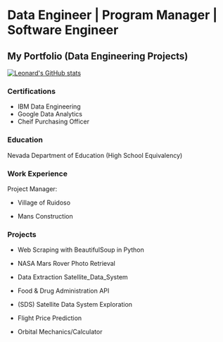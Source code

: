# Data Engineer | Program Manager | Software Engineer
## My Portfolio (Data Engineering Projects)

[![Leonard's GitHub stats](https://github-readme-stats.vercel.app/api?username=nardo3875)](https://github.com/nardo3875/github-readme-stats)

### Certifications 
- IBM Data Engineering 
- Google Data Analytics
- Cheif Purchasing Officer 

### Education
Nevada Department of Education (High School Equivalency)

### Work Experience 
Project Manager:

- Village of Ruidoso

- Mans Construction

  
### Projects 
- Web Scraping with BeautifulSoup in Python

- NASA Mars Rover Photo Retrieval

- Data Extraction Satellite_Data_System

- Food & Drug Administration API

- (SDS) Satellite Data System Exploration

- Flight Price Prediction

- Orbital Mechanics/Calculator


